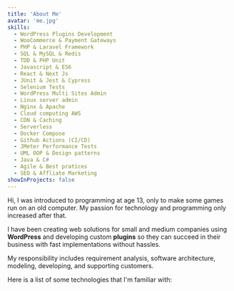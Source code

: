 ```yaml
---
title: 'About Me'
avatar: 'me.jpg'
skills:
  - WordPress Plugins Development
  - WooCommerce & Payment Gateways
  - PHP & Laravel Framework
  - SQL & MySQL & Redis
  - TDD & PHP Unit 
  - Javascript & ES6
  - React & Next Js
  - JUnit & Jest & Cypress
  - Selenium Tests
  - WordPress Multi Sites Admin 
  - Linux server admin 
  - Nginx & Apache
  - Cloud computing AWS 
  - CDN & Caching
  - Serverless
  - Docker Compose
  - Github Actions (CI/CD)
  - JMeter Performance Tests
  - UML OOP & Design patterns
  - Java & C#
  - Agile & Best pratices
  - SEO & Affliate Marketing
showInProjects: false
---
```


Hi, I was introduced to programming at age 13, only to make some games run on an old computer. My passion for technology and programming only increased after that.

I have been creating web solutions for small and medium companies using **WordPress** and developing custom **plugins** so they can succeed in their business with fast implementations without hassles.

My responsibility includes requirement analysis, software architecture, modeling, developing, and supporting customers.

Here is a list of some technologies that I'm familiar with:
